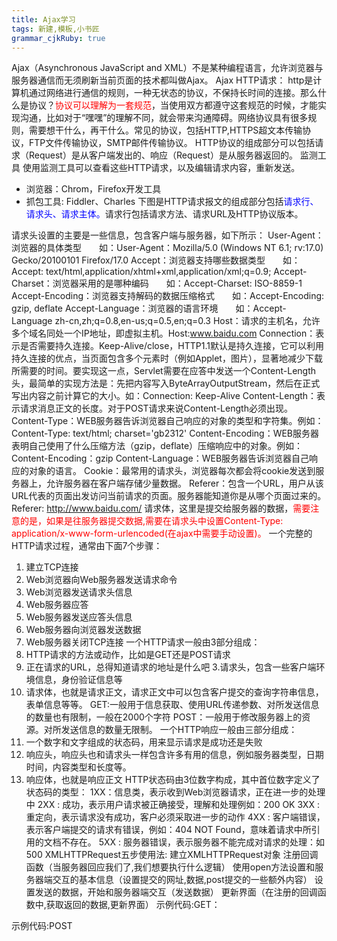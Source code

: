 ```yaml
---
title: Ajax学习
tags: 新建,模板,小书匠
grammar_cjkRuby: true
---
```

Ajax（Asynchronous JavaScript and XML）不是某种编程语言，允许浏览器与服务器通信而无须刷新当前页面的技术都叫做Ajax。
Ajax HTTP请求：
http是计算机通过网络进行通信的规则，一种无状态的协议，不保持长时间的连接。那么什么是协议？<font color="red">协议可以理解为一套规范</font>，当使用双方都遵守这套规范的时候，才能实现沟通，比如对于“嘿嘿”的理解不同，就会带来沟通障碍。网络协议具有很多规则，需要想干什么，再干什么。常见的协议，包括HTTP,HTTPS超文本传输协议，FTP文件传输协议，SMTP邮件传输协议。
HTTP协议的组成部分可以包括请求（Request）是从客户端发出的、响应（Request）是从服务器返回的。
监测工具
使用监测工具可以查看这些HTTP请求，以及编辑请求内容，重新发送。
* 浏览器：Chrom，Firefox开发工具
* 抓包工具: Fiddler、Charles
下图是HTTP请求报文的组成部分包括<font color="blue">请求行、请求头、请求主体。</font>请求行包括请求方法、请求URL及HTTP协议版本。

请求头设置的主要是一些信息，包含客户端与服务器，如下所示：
User-Agent：浏览器的具体类型　　如：User-Agent：Mozilla/5.0 (Windows NT 6.1; rv:17.0) Gecko/20100101 Firefox/17.0
Accept：浏览器支持哪些数据类型　　如：Accept: text/html,application/xhtml+xml,application/xml;q=0.9;
Accept-Charset：浏览器采用的是哪种编码　　如：Accept-Charset: ISO-8859-1
Accept-Encoding：浏览器支持解码的数据压缩格式　　如：Accept-Encoding: gzip, deflate
Accept-Language：浏览器的语言环境　　如：Accept-Language zh-cn,zh;q=0.8,en-us;q=0.5,en;q=0.3
Host：请求的主机名，允许多个域名同处一个IP地址，即虚拟主机。Host:www.baidu.com
Connection：表示是否需要持久连接。Keep-Alive/close，HTTP1.1默认是持久连接，它可以利用持久连接的优点，当页面包含多个元素时（例如Applet，图片），显著地减少下载所需要的时间。要实现这一点，Servlet需要在应答中发送一个Content-Length头，最简单的实现方法是：先把内容写入ByteArrayOutputStream，然后在正式写出内容之前计算它的大小。如：Connection: Keep-Alive
Content-Length：表示请求消息正文的长度。对于POST请求来说Content-Length必须出现。
Content-Type：WEB服务器告诉浏览器自己响应的对象的类型和字符集。例如：Content-Type: text/html; charset='gb2312'
Content-Encoding：WEB服务器表明自己使用了什么压缩方法（gzip，deflate）压缩响应中的对象。例如：Content-Encoding：gzip
Content-Language：WEB服务器告诉浏览器自己响应的对象的语言。
Cookie：最常用的请求头，浏览器每次都会将cookie发送到服务器上，允许服务器在客户端存储少量数据。
Referer：包含一个URL，用户从该URL代表的页面出发访问当前请求的页面。服务器能知道你是从哪个页面过来的。Referer: http://www.baidu.com/
请求体，这里是提交给服务器的数据，<font color="red">需要注意的是，如果是往服务器提交数据,需要在请求头中设置Content-Type: application/x-www-form-urlencoded(在ajax中需要手动设置)。</font>
一个完整的HTTP请求过程，通常由下面7个步骤：
1. 建立TCP连接
2. Web浏览器向Web服务器发送请求命令
3. Web浏览器发送请求头信息
4. Web服务器应答
5. Web服务器发送应答头信息
6. Web服务器向浏览器发送数据
7. Web服务器关闭TCP连接
一个HTTP请求一般由3部分组成：
1. HTTP请求的方法或动作，比如是GET还是POST请求
2. 正在请求的URL，总得知道请求的地址是什么吧
3.请求头，包含一些客户端环境信息，身份验证信息等
4. 请求体，也就是请求正文，请求正文中可以包含客户提交的查询字符串信息，表单信息等等。
GET:一般用于信息获取、使用URL传递参数、对所发送信息的数量也有限制，一般在2000个字符
POST：一般用于修改服务器上的资源。对所发送信息的数量无限制。
一个HTTP响应一般由三部分组成：
1. 一个数字和文字组成的状态码，用来显示请求是成功还是失败
2. 响应头，响应头也和请求头一样包含许多有用的信息，例如服务器类型，日期时间，内容类型和长度等。
3. 响应体，也就是响应正文
HTTP状态码由3位数字构成，其中首位数字定义了状态码的类型：
1XX：信息类，表示收到Web浏览器请求，正在进一步的处理中
2XX : 成功，表示用户请求被正确接受，理解和处理例如：200 OK
3XX : 重定向，表示请求没有成功，客户必须采取进一步的动作
4XX : 客户端错误，表示客户端提交的请求有错误，例如：404 NOT Found，意味着请求中所引用的文档不存在。
5XX : 服务器错误，表示服务器不能完成对请求的处理：如 500
XMLHTTPRequest五步使用法:
建立XMLHTTPRequest对象
注册回调函数（当服务器回应我们了,我们想要执行什么逻辑）
使用open方法设置和服务器端交互的基本信息（设置提交的网址,数据,post提交的一些额外内容）
设置发送的数据，开始和服务器端交互（发送数据）
更新界面（在注册的回调函数中,获取返回的数据,更新界面）
示例代码:GET：
<script type="text/javascript">
    // 创建XMLHttpRequest 对象
    var xml = new XMLHttpRequest();
    // 设置跟服务端交互的信息
    xml.open('get','01.ajax.php?name=fox');
    xml.send(null);    // get请求这里写null即可
    // 接收服务器反馈
    xhr.onreadystatechange = function () {
        // 这步为判断服务器是否正确响应
        if (xhr.readyState == 4 && xhr.status == 200) {
            // 打印响应内容
      alert(xml.responseText)
    }
};
</script>
示例代码:POST
<script type="text/javascript">
    // 异步对象
  var xhr = new XMLHttpRequest();
   // 设置属性
  xhr.open('post', '02.post.php' );
  // 如果想要使用post提交数据,必须添加
  xhr.setRequestHeader("Content-type","application/x-www-form-urlencoded");
  // 将数据通过send方法传递
  xhr.send('name=fox&age=18');
  // 发送并接受返回值
  xhr.onreadystatechange = function () {
  // 这步为判断服务器是否正确响应
  if (xhr.readyState == 4 && xhr.status == 200) {
   alert(xhr.responseText);
     } 
 };
</script>
   























